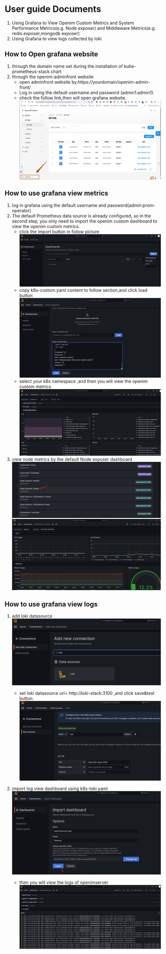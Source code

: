 # User guide Documents

1. Using Grafana to View Openim Custom Metrics and System Performance Metrics(e.g. Node exposer) and Middleware Metrics(e.g. redis exposer,mongodb exposer)
2. Using Grafana to view logs collected by loki
## How to Open grafana website
1. through the domain name set during the installation of kube-prometheus-stack chart
2. through the openim-adminfront website
   + open adminfront website by:https://yourdomain/openim-admin-front/
   + Log in using the default username and password (admin1:admin1).
   + check the follow link,then will open grafana website.
   ![img.png](img.png)
## How to use grafana view metrics
1. log in grafana using the default username and password(admin:prom-operator)
2. The default Prometheus data source is already configured, 
   so in the second step, you only need to import the openim custom dashboard to view the openim custom metrics.
   + click the import button in follow picture
   ![img_1.png](img_1.png)
   + copy k8s-custom.yaml content to follow section,and click load button
   ![img_2.png](img_2.png)
   + select your k8s namespace ,and then you will view the openim custom metrics
   ![img_3.png](img_3.png)
3. view node metrics by the default Node exposer dashboard
   ![img_4.png](img_4.png)
   ![img_5.png](img_5.png)
## How to use grafana view logs 
1. add loki datasource
   ![img_6.png](img_6.png)
   + set loki datasource url= http://loki-stack:3100 ,and click save&test button
   ![img_7.png](img_7.png)
   
2. import log view dashboard using k8s-loki.yaml
   ![img_8.png](img_8.png)
   + then you will view the logs of openimserver
   ![img_9.png](img_9.png)




